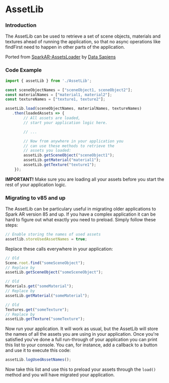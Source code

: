 # AssetLib
### Introduction
The AssetLib can be used to retrieve a set of scene objects, materials and textures ahead of running the application, so that no async operations like findFirst need to happen in other parts of the application.

Ported from [SparkAR-AssetsLoader](https://github.com/data-sapiens/SparkAR-AssetsLoader) by [Data Sapiens](https://github.com/data-sapiens)

### Code Example

```javascript
import { assetLib } from './AssetLib';

const sceneObjectNames = ["sceneObject1, sceneObject2"];
const materialNames = ["material1, material2"];
const textureNames = ["texture1, texture2"];

assetLib.load(sceneObjectNames, materialNames, textureNames)
   .then(loadedAssets => {
        // All assets are loaded, 
        // start your application logic here.

        // ...

        // Now from anywhere in your application you 
        // can use these methods to retrieve the 
        // assets you loaded:
        assetLib.getSceneObject("sceneObject1");
        assetLib.getMaterial("material1");
        assetLib.getTexture("texture1");
    });
```

**IMPORTANT!** Make sure you are loading all your assets before you start the rest of your application logic.

### Migrating to v85 and up
The AssetLib can be particulary useful in migrating older applications to Spark AR version 85 and up. If you have a complex application it can be hard to figure out what exactly you need to preload. Simply follow these steps:

```javascript
// Enable storing the names of used assets
assetlib.storeUsedAssetNames = true;
```

Replace these calls everywhere in your application:
```javascript
// Old
Scene.root.find("someSceneObject");
// Replace by
assetLib.getSceneObject("someSceneObject");

// Old
Materials.get("someMaterial");
// Replace by
assetLib.getMaterial("someMaterial");

// Old
Textures.get("someTexture");
// Replace by
assetLib.getTexture("someTexture");
```

Now run your application. It will work as usual, but the AssetLib will store the names of all the assets you are using in your application. Once you're satisfied you've done a full run-through of your application you can print this list to your console. You can, for instance, add a callback to a button and use it to execute this code:

```javascript
assetLib.logUsedAssetNames();
```

Now take this list and use this to preload your assets through the `load()` method and you will have migrated your application.
